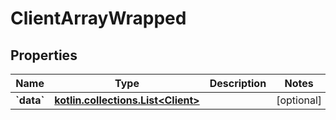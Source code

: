 
# ClientArrayWrapped

## Properties
Name | Type | Description | Notes
------------ | ------------- | ------------- | -------------
**&#x60;data&#x60;** | [**kotlin.collections.List&lt;Client&gt;**](Client.md) |  |  [optional]



